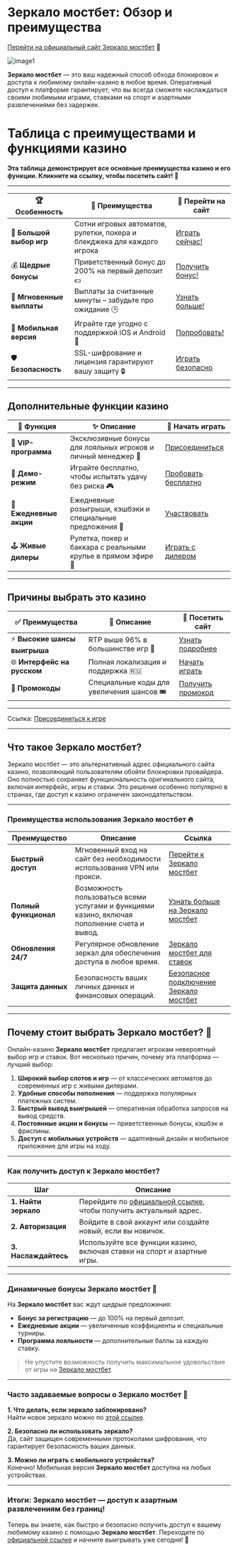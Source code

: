 # Зеркало мостбет: Обзор и преимущества

[Перейти на официальный сайт Зеркало мостбет](https://ktbtis024ifqfn0mst.com/beQs) 🎰

![image1](https://github.com/user-attachments/assets/7871b13b-5b8a-4b0a-be25-b5786262444d)

**Зеркало мостбет** — это ваш надежный способ обхода блокировок и доступа к любимому онлайн-казино в любое время. Оперативный доступ к платформе гарантирует, что вы всегда сможете наслаждаться своими любимыми играми, ставками на спорт и азартными развлечениями без задержек.  
# Таблица с преимуществами и функциями казино  

**Эта таблица демонстрирует все основные преимущества казино и его функции. Кликните на ссылку, чтобы посетить сайт! 🎰**

---

| 🏆 **Особенность**           | 🎯 **Преимущества**                 | 🔗 **Перейти на сайт**           |
|-------------------------------|--------------------------------------|-----------------------------------|
| 🎲 **Большой выбор игр**     | Сотни игровых автоматов, рулетки, покера и блекджека для каждого игрока | [Играть сейчас!](https://ktbtis024ifqfn0mst.com/beQs) |
| 💰 **Щедрые бонусы**         | Приветственный бонус до 200% на первый депозит 💵 | [Получить бонус!](https://ktbtis024ifqfn0mst.com/beQs) |
| 🚀 **Мгновенные выплаты**    | Выплаты за считанные минуты – забудьте про ожидание 🕒 | [Узнать больше!](https://ktbtis024ifqfn0mst.com/beQs) |
| 📱 **Мобильная версия**       | Играйте где угодно с поддержкой iOS и Android 📱 | [Попробовать!](https://ktbtis024ifqfn0mst.com/beQs) |
| 🛡 **Безопасность**           | SSL-шифрование и лицензия гарантируют вашу защиту 🔒 | [Играть безопасно](https://ktbtis024ifqfn0mst.com/beQs) |

---

## Дополнительные функции казино

| 🌟 **Функция**                | ✨ **Описание**                      | 🔗 **Начать играть**              |
|-------------------------------|--------------------------------------|-----------------------------------|
| 💎 **VIP-программа**          | Эксклюзивные бонусы для лояльных игроков и личный менеджер 👑 | [Присоединиться](https://ktbtis024ifqfn0mst.com/beQs) |
| 🔄 **Демо-режим**             | Играйте бесплатно, чтобы испытать удачу без риска 🎮 | [Пробовать бесплатно](https://ktbtis024ifqfn0mst.com/beQs) |
| 🎁 **Ежедневные акции**       | Ежедневные розыгрыши, кэшбэки и специальные предложения 🎉 | [Участвовать](https://ktbtis024ifqfn0mst.com/beQs) |
| 🕹 **Живые дилеры**           | Рулетка, покер и баккара с реальными крупье в прямом эфире 🎥 | [Играть с дилером](https://ktbtis024ifqfn0mst.com/beQs) |

---

## Причины выбрать это казино  

| ✅ **Преимущества**           | 📌 **Описание**                     | 🔗 **Посетить сайт**             |
|-------------------------------|--------------------------------------|----------------------------------|
| ⚡ **Высокие шансы выигрыша** | RTP выше 96% в большинстве игр 🎯   | [Узнать подробнее](https://ktbtis024ifqfn0mst.com/beQs) |
| 🌐 **Интерфейс на русском**   | Полная локализация и поддержка 🇷🇺  | [Начать играть](https://ktbtis024ifqfn0mst.com/beQs) |
| 🎈 **Промокоды**              | Специальные коды для увеличения шансов 🎟 | [Получить промокод](https://ktbtis024ifqfn0mst.com/beQs) |

---

Ссылка: [Присоединиться к игре](https://ktbtis024ifqfn0mst.com/beQs)

---

## Что такое Зеркало мостбет?

Зеркало мостбет — это альтернативный адрес официального сайта казино, позволяющий пользователям обойти блокировки провайдера. Оно полностью сохраняет функциональность оригинального сайта, включая интерфейс, игры и ставки. Это решение особенно популярно в странах, где доступ к казино ограничен законодательством.

---

### Преимущества использования Зеркало мостбет 🔥

| **Преимущество**          | **Описание**                                                                                   | **Ссылка**                                                                                              |
|----------------------------|-----------------------------------------------------------------------------------------------|---------------------------------------------------------------------------------------------------------|
| **Быстрый доступ**         | Мгновенный вход на сайт без необходимости использования VPN или прокси.                      | [Перейти к Зеркало мостбет](https://ktbtis024ifqfn0mst.com/beQs)                                        |
| **Полный функционал**      | Возможность пользоваться всеми услугами и функциями казино, включая пополнение счета и вывод. | [Узнать больше на Зеркало мостбет](https://ktbtis024ifqfn0mst.com/beQs)                                |
| **Обновления 24/7**        | Регулярное обновление зеркал для обеспечения доступа в любое время.                           | [Зеркало мостбет для ставок](https://ktbtis024ifqfn0mst.com/beQs)                                      |
| **Защита данных**          | Безопасность ваших личных данных и финансовых операций.                                       | [Безопасное подключение Зеркало мостбет](https://ktbtis024ifqfn0mst.com/beQs)                          |

---

## Почему стоит выбрать Зеркало мостбет? 🌟

Онлайн-казино **Зеркало мостбет** предлагает игрокам невероятный выбор игр и ставок. Вот несколько причин, почему эта платформа — лучший выбор:

1. **Широкий выбор слотов и игр** — от классических автоматов до современных игр с живыми дилерами.
2. **Удобные способы пополнения** — поддержка популярных платежных систем.
3. **Быстрый вывод выигрышей** — оперативная обработка запросов на вывод средств.
4. **Постоянные акции и бонусы** — приветственные бонусы, кэшбэк и фриспины.
5. **Доступ с мобильных устройств** — адаптивный дизайн и мобильное приложение для игры на ходу.

---

### Как получить доступ к Зеркало мостбет?

| **Шаг**           | **Описание**                                                                                             |
|--------------------|---------------------------------------------------------------------------------------------------------|
| **1. Найти зеркало** | Перейдите по [официальной ссылке](https://ktbtis024ifqfn0mst.com/beQs), чтобы получить актуальный адрес.|
| **2. Авторизация**  | Войдите в свой аккаунт или создайте новый, если вы новичок.                                            |
| **3. Наслаждайтесь**| Используйте все функции казино, включая ставки на спорт и азартные игры.                               |

---

### Динамичные бонусы Зеркало мостбет 🎁

На **Зеркало мостбет** вас ждут щедрые предложения:

- **Бонус за регистрацию** — до 100% на первый депозит.
- **Ежедневные акции** — увеличенные коэффициенты и специальные турниры.
- **Программа лояльности** — дополнительные баллы за каждую ставку.

> Не упустите возможность получить максимальное удовольствие от игры на [Зеркало мостбет](https://ktbtis024ifqfn0mst.com/beQs).

---

### Часто задаваемые вопросы о Зеркало мостбет 🤔

**1. Что делать, если зеркало заблокировано?**  
Найти новое зеркало можно по [этой ссылке](https://ktbtis024ifqfn0mst.com/beQs).  

**2. Безопасно ли использовать зеркало?**  
Да, сайт защищен современными протоколами шифрования, что гарантирует безопасность ваших данных.  

**3. Можно ли играть с мобильного устройства?**  
Конечно! Мобильная версия **Зеркало мостбет** доступна на любых устройствах.

---

### Итоги: Зеркало мостбет — доступ к азартным развлечениям без границ!

Теперь вы знаете, как быстро и безопасно получить доступ к вашему любимому казино с помощью **Зеркало мостбет**. Переходите по [официальной ссылке](https://ktbtis024ifqfn0mst.com/beQs) и начните выигрывать уже сегодня! 🎰  
